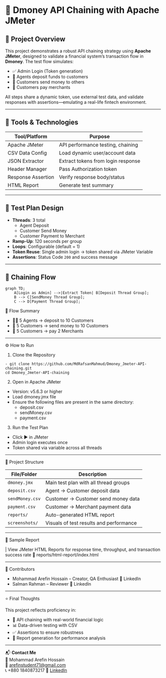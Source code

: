 # 🔗 Dmoney API Chaining with Apache JMeter

## 📝 Project Overview

This project demonstrates a robust API chaining strategy using **Apache JMeter**, designed to validate a financial system’s transaction flow in **Dmoney**. The test flow simulates:

- ✅ Admin Login (Token generation)
- 💸 Agents deposit funds to customers
- 🔄 Customers send money to others
- 🏪 Customers pay merchants

All steps share a dynamic token, use external test data, and validate responses with assertions—emulating a real-life fintech environment.

---

## 🔧 Tools & Technologies

| Tool/Platform      | Purpose                               |
|--------------------|----------------------------------------|
| Apache JMeter       | API performance testing, chaining     |
| CSV Data Config     | Load dynamic user/account data        |
| JSON Extractor      | Extract tokens from login response    |
| Header Manager      | Pass Authorization token              |
| Response Assertion  | Verify response body/status           |
| HTML Report         | Generate test summary                 |

---

## 🧾 Test Plan Design

- **Threads**: 3 total
  - Agent Deposit
  - Customer Send Money
  - Customer Payment to Merchant
- **Ramp-Up**: 120 seconds per group
- **Loops**: Configurable (default = 1)
- **Token Reuse**: Single admin login → token shared via JMeter Variable
- **Assertions**: Status Code `200` and success message

---

## 🔄 Chaining Flow

```mermaid
graph TD;
    A[Login as Admin] -->|Extract Token| B[Deposit Thread Group];
    B --> C[SendMoney Thread Group];
    C --> D[Payment Thread Group];
```
  
🧬 Flow Summary
- 👨‍💼 5 Agents → deposit to 10 Customers
- 🔁 5 Customers → send money to 10 Customers
- 🏦 5 Customers → pay 2 Merchants

---

⚙️ How to Run

1. Clone the Repository
```
- git clone https://github.com/MdRafsanMahmud/Dmoney_Jmeter-API-chaining.git
cd Dmoney_Jmeter-API-chaining

```
2. Open in Apache JMeter
- Version: v5.6.3 or higher
- Load dmoney.jmx file
- Ensure the following files are present in the same directory:
  - deposit.csv
  - sendMoney.csv
  - payment.csv

3. Run the Test Plan
- Click ▶️ in JMeter
- Admin login executes once
- Token shared via variable across all threads

---

📁 Project Structure

| File/Folder     | Description                             |
| --------------- | --------------------------------------- |
| `dmoney.jmx`    | Main test plan with all thread groups   |
| `deposit.csv`   | Agent → Customer deposit data           |
| `sendMoney.csv` | Customer → Customer send money data     |
| `payment.csv`   | Customer → Merchant payment data        |
| `reports/`      | Auto-generated HTML report              |
| `screenshots/`  | Visuals of test results and performance |

---

📸 Sample Report

| View JMeter HTML Reports for response time, throughput, and transaction success rate
📂 reports/html-report/index.html

---

🤝 Contributors
- Mohammad Arefin Hossain – Creator, QA Enthusiast
🔗 LinkedIn
- Salman Rahman – Reviewer
🔗 LinkedIn

---

⭐ Final Thoughts

This project reflects proficiency in:
- 🧩 API chaining with real-world financial logic
- 📊 Data-driven testing with CSV
- ✅ Assertions to ensure robustness
- 📄 Report generation for performance analysis

---

📬 **Contact Me**  
👤 Mohammad Arefin Hossain  
📧 arefinstudent71@gmail.com  
📞 +880 1840873217
🔗 [LinkedIn](https://www.linkedin.com/in/arefin-hossain/)
